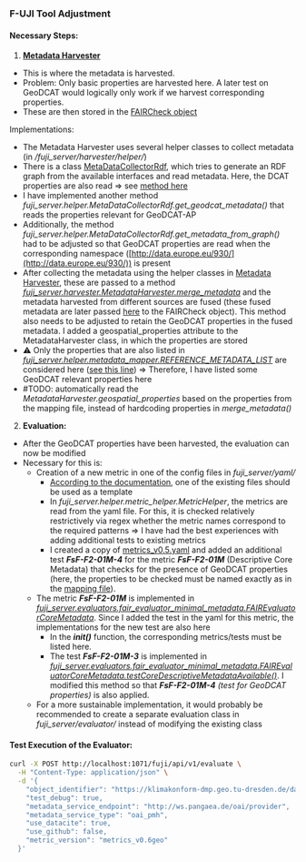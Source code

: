 ### F-UJI Tool Adjustment

#### Necessary Steps:

1. [**Metadata Harvester**](https://github.com/pangaea-data-publisher/fuji/blob/master/fuji_server/harvester/metadata_harvester.py)

- This is where the metadata is harvested.
- Problem: Only basic properties are harvested here. A later test on GeoDCAT would logically only work if we harvest corresponding properties.
- These are then stored in the [FAIRCheck object](https://github.com/pangaea-data-publisher/fuji/blob/ba289b056632af125e56c43761636f1e70d391f4/fuji_server/controllers/fair_check.py#L62)

Implementations:
- The Metadata Harvester uses several helper classes to collect metadata (in */fuji_server/harvester/helper/*)
- There is a class [MetaDataCollectorRdf](https://github.com/pangaea-data-publisher/fuji/blob/master/fuji_server/helper/metadata_collector_rdf.py), which tries to generate an RDF graph from the available interfaces and read metadata. Here, the DCAT properties are also read => see [method here](https://github.com/pangaea-data-publisher/fuji/blob/ba289b056632af125e56c43761636f1e70d391f4/fuji_server/helper/metadata_collector_rdf.py#L1109)
- I have implemented another method *fuji_server.helper.MetaDataCollectorRdf.get_geodcat_metadata()* that reads the properties relevant for GeoDCAT-AP
- Additionally, the method *fuji_server.helper.MetaDataCollectorRdf.get_metadata_from_graph()* had to be adjusted so that GeoDCAT properties are read when the corresponding namespace ([http://data.europe.eu/930/](http://data.europe.eu/930/)) is present
- After collecting the metadata using the helper classes in [Metadata Harvester](https://github.com/pangaea-data-publisher/fuji/blob/master/fuji_server/harvester/metadata_harvester.py), these are passed to a method [*fuji_server.harvester.MetadataHarvester.merge_metadata*](https://github.com/pangaea-data-publisher/fuji/blob/ba289b056632af125e56c43761636f1e70d391f4/fuji_server/harvester/metadata_harvester.py#L139) and the metadata harvested from different sources are fused (these fused metadata are later passed [here](https://github.com/pangaea-data-publisher/fuji/blob/ba289b056632af125e56c43761636f1e70d391f4/fuji_server/controllers/fair_check.py#L435) to the FAIRCheck object). This method also needs to be adjusted to retain the GeoDCAT properties in the fused metadata. I added a geospatial_properties attribute to the MetadataHarvester class, in which the properties are stored
- ⚠️ Only the properties that are also listed in [*fuji_server.helper.metadata_mapper.REFERENCE_METADATA_LIST*](https://github.com/pangaea-data-publisher/fuji/blob/master/fuji_server/helper/metadata_mapper.py) are considered here ([see this line](https://github.com/pangaea-data-publisher/fuji/blob/ba289b056632af125e56c43761636f1e70d391f4/fuji_server/harvester/metadata_harvester.py#L161)) => Therefore, I have listed some GeoDCAT relevant properties here
- #TODO: automatically read the *MetadataHarvester.geospatial_properties* based on the properties from the mapping file, instead of hardcoding properties in *merge_metadata()*

2. **Evaluation:**

- After the GeoDCAT properties have been harvested, the evaluation can now be modified
- Necessary for this is:
  - Creation of a new metric in one of the config files in *fuji_server/yaml/*
    - [According to the documentation](https://github.com/pangaea-data-publisher/fuji/tree/master?tab=readme-ov-file#adding-support-for-new-metrics), one of the existing files should be used as a template
    - In *fuji_server.helper.metric_helper.MetricHelper*, the metrics are read from the yaml file. For this, it is checked relatively restrictively via regex whether the metric names correspond to the required patterns => I have had the best experiences with adding additional tests to existing metrics
    - I created a copy of [metrics_v0.5.yaml](https://github.com/pangaea-data-publisher/fuji/blob/master/fuji_server/yaml/metrics_v0.5.yaml) and added an additional test ***FsF-F2-01M-4*** for the metric ***FsF-F2-01M*** (Descriptive Core Metadata) that checks for the presence of GeoDCAT properties (here, the properties to be checked must be named exactly as in the [mapping file](https://github.com/pangaea-data-publisher/fuji/blob/master/fuji_server/helper/metadata_mapper.py)).
  - The metric ***FsF-F2-01M*** is implemented in [*fuji_server.evaluators.fair_evaluator_minimal_metadata.FAIREvaluatorCoreMetadata*](https://github.com/pangaea-data-publisher/fuji/blob/ba289b056632af125e56c43761636f1e70d391f4/fuji_server/evaluators/fair_evaluator_minimal_metadata.py#L12). Since I added the test in the yaml for this metric, the implementations for the new test are also here
    - In the __*init()*__ function, the corresponding metrics/tests must be listed here.
    - The test ***FsF-F2-01M-3*** is implemented in [*fuji_server.evaluators.fair_evaluator_minimal_metadata.FAIREvaluatorCoreMetadata.testCoreDescriptiveMetadataAvailable()*](https://github.com/pangaea-data-publisher/fuji/blob/ba289b056632af125e56c43761636f1e70d391f4/fuji_server/evaluators/fair_evaluator_minimal_metadata.py#L95). I modified this method so that ***FsF-F2-01M-4** (test for GeoDCAT properties)* is also applied.
  - For a more sustainable implementation, it would probably be recommended to create a separate evaluation class in *fuji_server/evaluator/* instead of modifying the existing class

#### Test Execution of the Evaluator:

```bash
curl -X POST http://localhost:1071/fuji/api/v1/evaluate \
  -H "Content-Type: application/json" \
  -d '{
    "object_identifier": "https://klimakonform-dmp.geo.tu-dresden.de/dataset/kk-gebiet-tagliche-mdk-projektion-bias-corrected",
    "test_debug": true,
    "metadata_service_endpoint": "http://ws.pangaea.de/oai/provider",
    "metadata_service_type": "oai_pmh",
    "use_datacite": true,
    "use_github": false,
    "metric_version": "metrics_v0.6geo"
  }'
```
